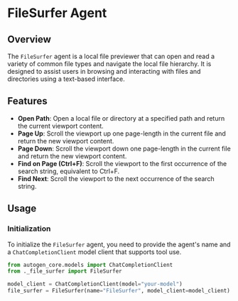 # FileSurfer Agent

## Overview

The `FileSurfer` agent is a local file previewer that can open and read a variety of common file types and navigate the local file hierarchy. It is designed to assist users in browsing and interacting with files and directories using a text-based interface.

## Features

- **Open Path**: Open a local file or directory at a specified path and return the current viewport content.
- **Page Up**: Scroll the viewport up one page-length in the current file and return the new viewport content.
- **Page Down**: Scroll the viewport down one page-length in the current file and return the new viewport content.
- **Find on Page (Ctrl+F)**: Scroll the viewport to the first occurrence of the search string, equivalent to Ctrl+F.
- **Find Next**: Scroll the viewport to the next occurrence of the search string.

## Usage

### Initialization

To initialize the `FileSurfer` agent, you need to provide the agent's name and a `ChatCompletionClient` model client that supports tool use.

```python
from autogen_core.models import ChatCompletionClient
from ._file_surfer import FileSurfer

model_client = ChatCompletionClient(model="your-model")
file_surfer = FileSurfer(name="FileSurfer", model_client=model_client)
